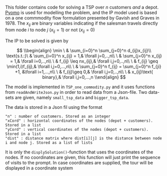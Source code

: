 This folder contains code for solving a TSP over $n$ customers *and* a depot.
[Pyomo](http://www.pyomo.org/) is used for modelling the problem, and the IP model used is based on a one commmodity flow formulation presented by
Gavish and Graves in 1978. The $x_{ij}$ are binary variables indicating if the salesman travels directly from node $i$ to node $j$ ($x_{ij}=1$) or not 
($x_{ij}=0$)

The IP to be solved is given by 

$$
\\begin{align}
  \min        \ & \sum_{i=0}^n \sum_{j=0}^n d_{ij}x_{ij}\\
  \text{s.t.:}\ & \sum_{i=0}^n x_{ij} = 1,& \forall j=0,..,n\\
              \ & \sum_{j=0}^n x_{ij} = 1,& \forall i=0,..,n\\
              \ & f_{ij} \leq nx_{ij},& \forall i,j=0,..,n\\
              \ & f_{ij} \geq \min(1,i)f_{ij},& \forall i,j=0,...,n\\
              \ & \sum_{j=0}^n f_{ij} = \sum_{j=0}^n f_{ji} +1, &\forall i=1,...,n\\
              \ & f_{ij}\geq 0,& \forall i,j=0,..,n\\
              \ & x_{ij}\text{ binary},& \forall i,j=0,...,n
\\end{align}
$$

The model is implemented in `TSP_one_commodity.py` and it uses functions from `readAndWriteJson.py` in order to read data from a Json-file.
Two data-sets are given, namely `small_tsp_data` and `bigger_tsp_data`.

The data is stored in a Json fil using the format
```
"n" : number of customers. Stored as an integer
"xCord" : horizontal coordinates of the nodes (depot + customers). Stored in a list
"yCord" : vertical coordinates of the nodes (depot + customers). Stored in a list
"dist" : distance matrix where dist[i][j] is the distance between node i and node j. Stored as a list of lists
```

It is only the `displySolution()`-function that uses the coordinates of the nodes. 
If no coordinates are given, this function will just print the sequence of visits to the prompt.
In case coordinates are supplied, the tour will be displayed in a coordinate system
